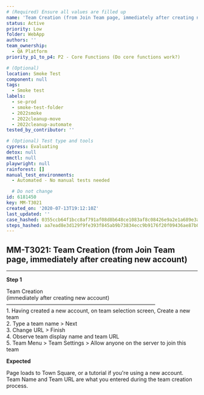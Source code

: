 ```yaml
---
# (Required) Ensure all values are filled up
name: 'Team Creation (from Join Team page, immediately after creating new account)'
status: Active
priority: Low
folder: WebApp
authors: ''
team_ownership:
  - QA Platform
priority_p1_to_p4: P2 - Core Functions (Do core functions work?)

# (Optional)
location: Smoke Test
component: null
tags:
  - Smoke test
labels:
  - se-prod
  - smoke-test-folder
  - 2022smoke
  - 2022cleanup-move
  - 2022cleanup-automate
tested_by_contributor: ''

# (Optional) Test type and tools
cypress: Evaluating
detox: null
mmctl: null
playwright: null
rainforest: []
manual_test_environments:
  - Automated - No manual tests needed

  # Do not change
id: 6181450
key: MM-T3021
created_on: '2020-07-13T19:12:10Z'
last_updated: ''
case_hashed: 0355ccb64f1bcc8af791af08d8b648ce1083af8c08426e9a2e1a689e3a420b2c3a9f3bdf61075792364477455bbfa7d9
steps_hashed: aa7ead8e3d129f9fe393f845ab9b73834ecc9b9176f20f09436ae87b013f1677a9a2eead55da32d25c32ade917ddd20a
---
```


<!-- (Auto-generated) Based on frontmatter's "key" and "name" -->

## MM-T3021: Team Creation (from Join Team page, immediately after creating new account)

---

**Step 1**

Team Creation\
(immediately after creating new account)\
————————————————————————————\
1\. Having created a new account, on team selection screen, Create a new team\
2\. Type a team name > Next\
3\. Change URL > Finish\
4\. Observe team display name and team URL\
5\. Team Menu > Team Settings > Allow anyone on the server to join this team

**Expected**

Page loads to Town Square, or a tutorial if you're using a new account. Team Name and Team URL are what you entered during the team creation process.
